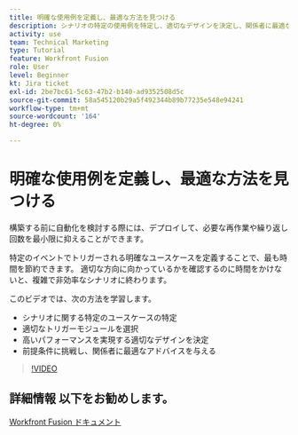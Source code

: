```yaml
---
title: 明確な使用例を定義し、最適な方法を見つける
description: シナリオの特定の使用例を特定し、適切なデザインを決定し、関係者に最適なアドバイスを提供する方法を説明します。 [!DNL Adobe Workfront Fusion].
activity: use
team: Technical Marketing
type: Tutorial
feature: Workfront Fusion
role: User
level: Beginner
kt: Jira ticket
exl-id: 2be7bc61-5c63-47b2-b140-ad9352508d5c
source-git-commit: 58a545120b29a5f492344b89b77235e548e94241
workflow-type: tm+mt
source-wordcount: '164'
ht-degree: 0%

---
```


# 明確な使用例を定義し、最適な方法を見つける

構築する前に自動化を検討する際には、デプロイして、必要な再作業や繰り返し回数を最小限に抑えることができます。

特定のイベントでトリガーされる明確なユースケースを定義することで、最も時間を節約できます。 適切な方向に向かっているかを確認するのに時間をかけないと、複雑で非効率なシナリオに終わります。

このビデオでは、次の方法を学習します。

* シナリオに関する特定のユースケースの特定
* 適切なトリガーモジュールを選択
* 高いパフォーマンスを実現する適切なデザインを決定
* 前提条件に挑戦し、関係者に最適なアドバイスを与える

>[!VIDEO](https://video.tv.adobe.com/v/335311/?quality=12)

## 詳細情報 以下をお勧めします。

[Workfront Fusion ドキュメント](https://experienceleague.adobe.com/docs/workfront/using/adobe-workfront-fusion/workfront-fusion-2.html?lang=en)
